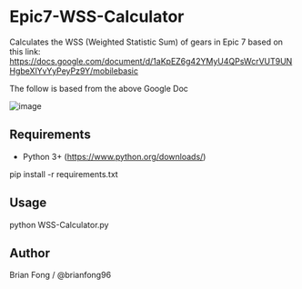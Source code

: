 # Epic7-WSS-Calculator
Calculates the WSS (Weighted Statistic Sum) of gears in Epic 7 based on this link: https://docs.google.com/document/d/1aKpEZ6g42YMyU4QPsWcrVUT9UNHgbeXlYvYyPeyPz9Y/mobilebasic 

The follow is based from the above Google Doc

![image](https://user-images.githubusercontent.com/22785052/55035504-630dfc00-4fd5-11e9-9a15-0c2c37f1bd14.png)

## Requirements
- Python 3+ (https://www.python.org/downloads/)

pip install -r requirements.txt

## Usage
python WSS-Calculator.py

## Author
Brian Fong / @brianfong96
